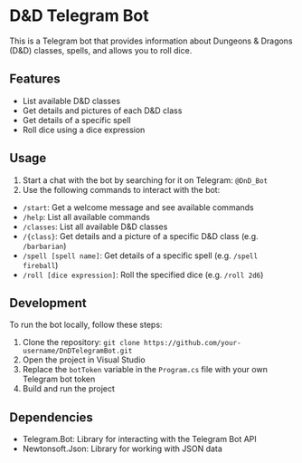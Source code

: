 # D&D Telegram Bot

This is a Telegram bot that provides information about Dungeons & Dragons (D&D) classes, spells, and allows you to roll dice.

## Features

- List available D&D classes
- Get details and pictures of each D&D class
- Get details of a specific spell
- Roll dice using a dice expression

## Usage

1. Start a chat with the bot by searching for it on Telegram: `@DnD_Bot`
2. Use the following commands to interact with the bot:

- `/start`: Get a welcome message and see available commands
- `/help`: List all available commands
- `/classes`: List all available D&D classes
- `/{class}`: Get details and a picture of a specific D&D class (e.g. `/barbarian`)
- `/spell [spell name]`: Get details of a specific spell (e.g. `/spell fireball`)
- `/roll [dice expression]`: Roll the specified dice (e.g. `/roll 2d6`)

## Development

To run the bot locally, follow these steps:

1. Clone the repository: `git clone https://github.com/your-username/DnDTelegramBot.git`
2. Open the project in Visual Studio
3. Replace the `botToken` variable in the `Program.cs` file with your own Telegram bot token
4. Build and run the project

## Dependencies

- Telegram.Bot: Library for interacting with the Telegram Bot API
- Newtonsoft.Json: Library for working with JSON data
